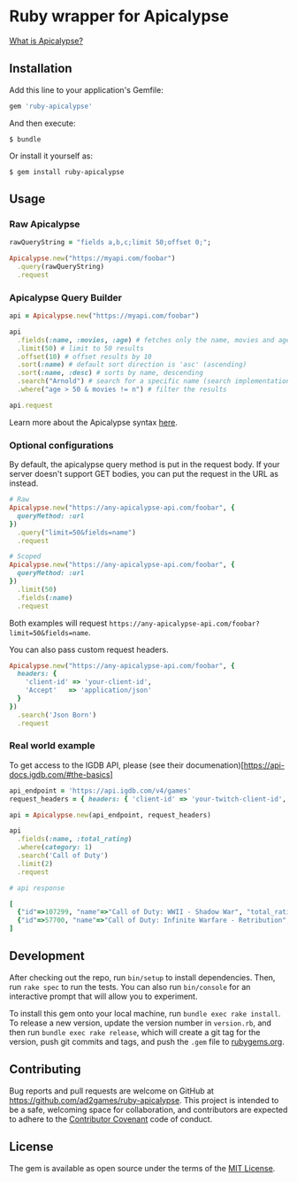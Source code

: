 # Ruby wrapper for Apicalypse

[What is Apicalypse?](https://apicalypse.io/)

## Installation

Add this line to your application's Gemfile:

```ruby
gem 'ruby-apicalypse'
```

And then execute:

    $ bundle

Or install it yourself as:

    $ gem install ruby-apicalypse

## Usage

### Raw Apicalypse

```ruby
rawQueryString = "fields a,b,c;limit 50;offset 0;";

Apicalypse.new("https://myapi.com/foobar")
  .query(rawQueryString)
  .request
```

### Apicalypse Query Builder

```ruby
api = Apicalypse.new("https://myapi.com/foobar")

api
  .fields(:name, :movies, :age) # fetches only the name, movies and age fields
  .limit(50) # limit to 50 results
  .offset(10) # offset results by 10
  .sort(:name) # default sort direction is 'asc' (ascending)
  .sort(:name, :desc) # sorts by name, descending
  .search("Arnold") # search for a specific name (search implementations can vary)
  .where("age > 50 & movies != n") # filter the results

api.request
```

Learn more about the Apicalypse syntax [here](https://apicalypse.io/syntax/).

### Optional configurations

By default, the apicalypse query method is put in the request body. If your server doesn't support GET bodies, you can put the request in the URL as instead.

```ruby
# Raw
Apicalypse.new("https://any-apicalypse-api.com/foobar", {
  queryMethod: :url
})
  .query("limit=50&fields=name")
  .request

# Scoped
Apicalypse.new("https://any-apicalypse-api.com/foobar", {
  queryMethod: :url
})
  .limit(50)
  .fields(:name)
  .request
```

Both examples will request `https://any-apicalypse-api.com/foobar?limit=50&fields=name`.

You can also pass custom request headers.

```ruby
Apicalypse.new("https://any-apicalypse-api.com/foobar", {
  headers: {
    'client-id' => 'your-client-id',
    'Accept'   => 'application/json'
  }
})
  .search('Json Born')
  .request
```

### Real world example
To get access to the IGDB API, please (see their documenation)[https://api-docs.igdb.com/#the-basics]

```ruby
api_endpoint = 'https://api.igdb.com/v4/games'
request_headers = { headers: { 'client-id' => 'your-twitch-client-id', 'authorization' => 'Bearer your-app-access-token', 'x-user-agent' => 'ruby-apicalypse' } }

api = Apicalypse.new(api_endpoint, request_headers)

api
  .fields(:name, :total_rating)
  .where(category: 1)
  .search('Call of Duty')
  .limit(2)
  .request

# api response

[
  {"id"=>107299, "name"=>"Call of Duty: WWII - Shadow War", "total_rating"=>75.0},
  {"id"=>57700, "name"=>"Call of Duty: Infinite Warfare - Retribution", "total_rating"=>60.0}
]
```

## Development

After checking out the repo, run `bin/setup` to install dependencies. Then, run `rake spec` to run the tests. You can also run `bin/console` for an interactive prompt that will allow you to experiment.

To install this gem onto your local machine, run `bundle exec rake install`. To release a new version, update the version number in `version.rb`, and then run `bundle exec rake release`, which will create a git tag for the version, push git commits and tags, and push the `.gem` file to [rubygems.org](https://rubygems.org).

## Contributing

Bug reports and pull requests are welcome on GitHub at https://github.com/ad2games/ruby-apicalypse. This project is intended to be a safe, welcoming space for collaboration, and contributors are expected to adhere to the [Contributor Covenant](http://contributor-covenant.org) code of conduct.

## License

The gem is available as open source under the terms of the [MIT License](https://opensource.org/licenses/MIT).
